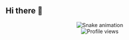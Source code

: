 ## Hi there 👋

<!--
**allakri/allakri** is a ✨ _special_ ✨ repository because its `README.md` (this file) appears on your GitHub profile.

Here are some ideas to get you started:

- 🔭 I’m currently working on ...
- 🌱 I’m currently learning ...
- 👯 I’m looking to collaborate on ...
- 🤔 I’m looking for help with ...
- 💬 Ask me about ...
- 📫 How to reach me: ...
- 😄 Pronouns: ...
- ⚡ Fun fact: ...
-->
<div align="center">
  <img src="https://raw.githubusercontent.com/allakri/allakri/output/github-contribution-grid-snake.svg" alt="Snake animation" />
</div>

<div align="center">
  <img src="https://komarev.com/ghpvc/?allakri=allakri&label=Profile%20views&color=0e75b6&style=flat" alt="Profile views" />
</div>
<div align="center">
